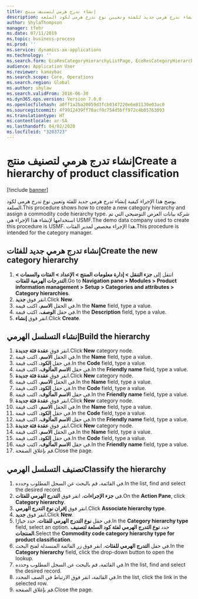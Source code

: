 ```yaml
---
title: إنشاء تدرج هرمي لتصنيف منتج
description: يوضح هذا الإجراء كيفية إنشاء تدرج هرمي جديد للفئة وتعيين نوع تدرج هرمي لكود السلعة.
author: ShylaThompson
manager: tfehr
ms.date: 07/11/2019
ms.topic: business-process
ms.prod: ''
ms.service: dynamics-ax-applications
ms.technology: ''
ms.search.form: EcoResCategoryHierarchyListPage, EcoResCategoryHierarchyCreate, EcoResCategory, EcoResCategoryHierarchyRole
audience: Application User
ms.reviewer: kamaybac
ms.search.scope: Core, Operations
ms.search.region: Global
ms.author: shylaw
ms.search.validFrom: 2016-06-30
ms.dyn365.ops.version: Version 7.0.0
ms.openlocfilehash: a0ff1a2ba20059d3fcb0347220e6e81130e03ac0
ms.sourcegitcommit: 4f9912439ff78acf0c754d5bff972c4b85763093
ms.translationtype: HT
ms.contentlocale: ar-SA
ms.lasthandoff: 04/02/2020
ms.locfileid: "3203723"
---
```

# <a name="create-a-hierarchy-of-product-classification"></a><span data-ttu-id="e545f-103">إنشاء تدرج هرمي لتصنيف منتج</span><span class="sxs-lookup"><span data-stu-id="e545f-103">Create a hierarchy of product classification</span></span>

[!include [banner](../../includes/banner.md)]

<span data-ttu-id="e545f-104">يوضح هذا الإجراء كيفية إنشاء تدرج هرمي جديد للفئة وتعيين نوع تدرج هرمي لكود السلعة.</span><span class="sxs-lookup"><span data-stu-id="e545f-104">This procedure shows how to create a new category hierarchy and assign a commodity code hierarchy type.</span></span> <span data-ttu-id="e545f-105">شركة بيانات العرض التوضيحي التي تم استخدامها لإنشاء هذا الإجراء هي USMF.</span><span class="sxs-lookup"><span data-stu-id="e545f-105">The demo data company used to create this procedure is USMF.</span></span> <span data-ttu-id="e545f-106">هذا الإجراء مخصص لمدير الفئات.</span><span class="sxs-lookup"><span data-stu-id="e545f-106">This procedure is intended for the category manager.</span></span>


## <a name="create-the-new-category-hierarchy"></a><span data-ttu-id="e545f-107">إنشاء تدرج هرمي جديد للفئات</span><span class="sxs-lookup"><span data-stu-id="e545f-107">Create the new category hierarchy</span></span>
1. <span data-ttu-id="e545f-108">انتقل إلى **جزء التنقل > إدارة معلومات المنتج > الإعداد > الفئات والسمات > التدرجات الهرمية للفئات**.</span><span class="sxs-lookup"><span data-stu-id="e545f-108">Go to **Navigation pane > Modules > Product information management > Setup > Categories and attributes > Category hierarchies**.</span></span>
2. <span data-ttu-id="e545f-109">انقر فوق **جديد**.</span><span class="sxs-lookup"><span data-stu-id="e545f-109">Click **New**.</span></span>
3. <span data-ttu-id="e545f-110">في الحقل **الاسم**، اكتب قيمة.</span><span class="sxs-lookup"><span data-stu-id="e545f-110">In the **Name** field, type a value.</span></span>
4. <span data-ttu-id="e545f-111">في حقل **الوصف**، اكتب قيمة.</span><span class="sxs-lookup"><span data-stu-id="e545f-111">In the **Description** field, type a value.</span></span>
5. <span data-ttu-id="e545f-112">انقر فوق **إنشاء**.</span><span class="sxs-lookup"><span data-stu-id="e545f-112">Click **Create**.</span></span>

## <a name="build-the-hierarchy"></a><span data-ttu-id="e545f-113">إنشاء التسلسل الهرمي</span><span class="sxs-lookup"><span data-stu-id="e545f-113">Build the hierarchy</span></span>
1. <span data-ttu-id="e545f-114">انقر فوق **عقدة فئة جديدة**.</span><span class="sxs-lookup"><span data-stu-id="e545f-114">Click **New** category node.</span></span>
2. <span data-ttu-id="e545f-115">في الحقل **الاسم**، اكتب قيمة.</span><span class="sxs-lookup"><span data-stu-id="e545f-115">In the **Name** field, type a value.</span></span>
3. <span data-ttu-id="e545f-116">في حقل **الكود**، اكتب قيمة.</span><span class="sxs-lookup"><span data-stu-id="e545f-116">In the **Code** field, type a value.</span></span>
4. <span data-ttu-id="e545f-117">في حقل **الاسم المألوف**، اكتب قيمة.</span><span class="sxs-lookup"><span data-stu-id="e545f-117">In the **Friendly name** field, type a value.</span></span>
5. <span data-ttu-id="e545f-118">انقر فوق **عقدة فئة جديدة**.</span><span class="sxs-lookup"><span data-stu-id="e545f-118">Click **New** category node.</span></span>
6. <span data-ttu-id="e545f-119">في الحقل **الاسم**، اكتب قيمة.</span><span class="sxs-lookup"><span data-stu-id="e545f-119">In the **Name** field, type a value.</span></span>
7. <span data-ttu-id="e545f-120">في حقل **الكود**، اكتب قيمة.</span><span class="sxs-lookup"><span data-stu-id="e545f-120">In the **Code** field, type a value.</span></span>
8. <span data-ttu-id="e545f-121">في حقل **الاسم المألوف**، اكتب قيمة.</span><span class="sxs-lookup"><span data-stu-id="e545f-121">In the **Friendly name** field, type a value.</span></span>
9. <span data-ttu-id="e545f-122">انقر فوق **عقدة فئة جديدة**.</span><span class="sxs-lookup"><span data-stu-id="e545f-122">Click **New** category node.</span></span>
10. <span data-ttu-id="e545f-123">في الحقل **الاسم**، اكتب قيمة.</span><span class="sxs-lookup"><span data-stu-id="e545f-123">In the **Name** field, type a value.</span></span>
11. <span data-ttu-id="e545f-124">في حقل **الكود**، اكتب قيمة.</span><span class="sxs-lookup"><span data-stu-id="e545f-124">In the **Code** field, type a value.</span></span>
12. <span data-ttu-id="e545f-125">في حقل **الاسم المألوف**، اكتب قيمة.</span><span class="sxs-lookup"><span data-stu-id="e545f-125">In the **Friendly name** field, type a value.</span></span>
13. <span data-ttu-id="e545f-126">انقر فوق **عقدة فئة جديدة**.</span><span class="sxs-lookup"><span data-stu-id="e545f-126">Click **New** category node.</span></span>
14. <span data-ttu-id="e545f-127">في الحقل **الاسم**، اكتب قيمة.</span><span class="sxs-lookup"><span data-stu-id="e545f-127">In the **Name** field, type a value.</span></span>
15. <span data-ttu-id="e545f-128">في حقل **الكود**، اكتب قيمة.</span><span class="sxs-lookup"><span data-stu-id="e545f-128">In the **Code** field, type a value.</span></span>
16. <span data-ttu-id="e545f-129">في حقل **الاسم المألوف**، اكتب قيمة.</span><span class="sxs-lookup"><span data-stu-id="e545f-129">In the **Friendly name** field, type a value.</span></span>
17. <span data-ttu-id="e545f-130">قم بإغلاق الصفحة.</span><span class="sxs-lookup"><span data-stu-id="e545f-130">Close the page.</span></span>

## <a name="classify-the-hierarchy"></a><span data-ttu-id="e545f-131">تصنيف التسلسل الهرمي</span><span class="sxs-lookup"><span data-stu-id="e545f-131">Classify the hierarchy</span></span>
1. <span data-ttu-id="e545f-132">في القائمة، قم بالبحث عن السجل المطلوب وحدده.</span><span class="sxs-lookup"><span data-stu-id="e545f-132">In the list, find and select the desired record.</span></span>
2. <span data-ttu-id="e545f-133">في **جزء الإجراءات**، انقر فوق **التدرج الهرمي للفئات**.</span><span class="sxs-lookup"><span data-stu-id="e545f-133">On the **Action Pane**, click **Category hierarchy**.</span></span>
3. <span data-ttu-id="e545f-134">انقر فوق **إقران نوع التدرج الهرمي**.</span><span class="sxs-lookup"><span data-stu-id="e545f-134">Click **Associate hierarchy type**.</span></span>
4. <span data-ttu-id="e545f-135">انقر فوق **جديد**.</span><span class="sxs-lookup"><span data-stu-id="e545f-135">Click **New**.</span></span>
5. <span data-ttu-id="e545f-136">في حقل **نوع التدرج الهرمي للفئات**، حدد خيارًا.</span><span class="sxs-lookup"><span data-stu-id="e545f-136">In the **Category hierarchy type** field, select an option.</span></span> <span data-ttu-id="e545f-137">حدد **نوع التدرج الهرمي لفئة كود السلعة لتصنيف المنتجات**.</span><span class="sxs-lookup"><span data-stu-id="e545f-137">Select the **Commodity code category hierarchy type for product classification**.</span></span>  
6. <span data-ttu-id="e545f-138">في حقل **التدرج الهرمي للفئات**، انقر فوق زر القائمة المنسدلة لفتح البحث.</span><span class="sxs-lookup"><span data-stu-id="e545f-138">In the **Category hierarchy** field, click the drop-down button to open the lookup.</span></span>
7. <span data-ttu-id="e545f-139">في القائمة، قم بالبحث عن السجل المطلوب وحدده.</span><span class="sxs-lookup"><span data-stu-id="e545f-139">In the list, find and select the desired record.</span></span>
8. <span data-ttu-id="e545f-140">في القائمة، انقر فوق الارتباط في الصف المحدد.</span><span class="sxs-lookup"><span data-stu-id="e545f-140">In the list, click the link in the selected row.</span></span>
9. <span data-ttu-id="e545f-141">قم بإغلاق الصفحة.</span><span class="sxs-lookup"><span data-stu-id="e545f-141">Close the page.</span></span>

